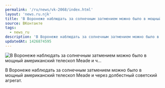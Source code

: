 ```yaml
---
permalink: '/ru/news/vk-2068/index.html'
layout: 'news.ru.njk'
title: 'В Воронеже наблюдать за солнечным затмением можно было в мощный американский телескоп Meade и ч'
source: ВКонтакте
tags:
  - news_ru
description: 'В Воронеже наблюдать за солнечным затмением можно было в мощный американский телескоп Meade и ч…'
updatedAt: 1426874595
---
```

![В Воронеже наблюдать за солнечным затмением можно было в мощный американский телескоп Meade и ч…](https://sun9-73.userapi.com/impf/JNyNe_1YdnbOEsZPwVsPhMq1SNZyrOYKaRX7mw/LSWGSBljpHg.jpg?size=800x533&quality=96&proxy=1&sign=ff2be4f4f3da41894614b8dc9d544cc3&c_uniq_tag=bR5MGTF3sNu2D1TaBvsvtdj4up0UFzNjDk9uk-G2lLM&type=album)

В Воронеже наблюдать за солнечным затмением можно было в мощный американский телескоп Meade и через долбестный советский агрегат.
